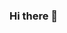 ### Hi there 👋

<!--
**augustoedt123/augustoedt123** is a ✨ _special_ ✨ repository because its `README.md` (this file) appears on your GitHub profile.
[Augusto Eduardo's Github stats](https://github-readme-stats.vercel.app/api?username=augustoedt123&theme=monokai&show_icons=true&count_private=true)
Here are some ideas to get you started:

- 🔭 I’m currently working on ...
- 🌱 I’m currently learning ...
- 👯 I’m looking to collaborate on ...
- 🤔 I’m looking for help with ...
- 💬 Ask me about ...
- 📫 How to reach me: ...
- 😄 Pronouns: ...
- ⚡ Fun fact: ...
-->
